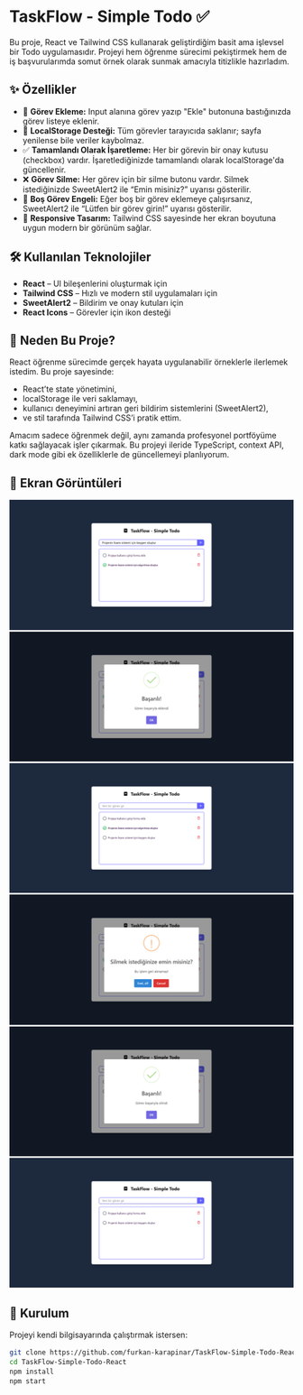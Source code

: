 # TaskFlow - Simple Todo ✅

Bu proje, React ve Tailwind CSS kullanarak geliştirdiğim basit ama işlevsel bir Todo uygulamasıdır. Projeyi hem öğrenme sürecimi pekiştirmek hem de iş başvurularımda somut örnek olarak sunmak amacıyla titizlikle hazırladım.

## ✨ Özellikler

- 🎯 **Görev Ekleme:** Input alanına görev yazıp "Ekle" butonuna bastığınızda görev listeye eklenir.
- 💾 **LocalStorage Desteği:** Tüm görevler tarayıcıda saklanır; sayfa yenilense bile veriler kaybolmaz.
- ✅ **Tamamlandı Olarak İşaretleme:** Her bir görevin bir onay kutusu (checkbox) vardır. İşaretlediğinizde tamamlandı olarak localStorage'da güncellenir.
- ❌ **Görev Silme:** Her görev için bir silme butonu vardır. Silmek istediğinizde SweetAlert2 ile “Emin misiniz?” uyarısı gösterilir.
- 🚫 **Boş Görev Engeli:** Eğer boş bir görev eklemeye çalışırsanız, SweetAlert2 ile “Lütfen bir görev girin!” uyarısı gösterilir.
- 📱 **Responsive Tasarım:** Tailwind CSS sayesinde her ekran boyutuna uygun modern bir görünüm sağlar.

## 🛠️ Kullanılan Teknolojiler

- **React** – UI bileşenlerini oluşturmak için
- **Tailwind CSS** – Hızlı ve modern stil uygulamaları için
- **SweetAlert2** – Bildirim ve onay kutuları için
- **React Icons** – Görevler için ikon desteği

## 🎯 Neden Bu Proje?

React öğrenme sürecimde gerçek hayata uygulanabilir örneklerle ilerlemek istedim. Bu proje sayesinde:

- React’te state yönetimini,
- localStorage ile veri saklamayı,
- kullanıcı deneyimini artıran geri bildirim sistemlerini (SweetAlert2),
- ve stil tarafında Tailwind CSS’i pratik ettim.

Amacım sadece öğrenmek değil, aynı zamanda profesyonel portföyüme katkı sağlayacak işler çıkarmak. Bu projeyi ileride TypeScript, context API, dark mode gibi ek özelliklerle de güncellemeyi planlıyorum.

## 📸 Ekran Görüntüleri


![](./screenshots/1.png)
![](./screenshots/2.png)
![](./screenshots/3.png)
![](./screenshots/4.png)
![](./screenshots/5.png)
![](./screenshots/6.png)

## 📂 Kurulum

Projeyi kendi bilgisayarında çalıştırmak istersen:

```bash
git clone https://github.com/furkan-karapinar/TaskFlow-Simple-Todo-React.git
cd TaskFlow-Simple-Todo-React
npm install
npm start
